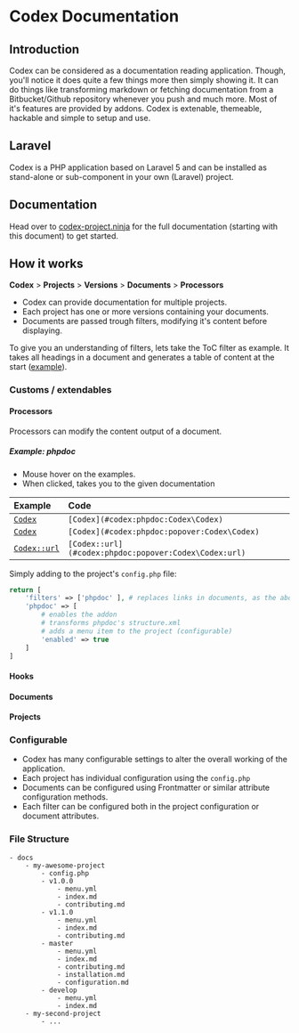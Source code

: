 <!---
title: Overview
subtitle: Codex Documentation
buttons:
  type: groups
  groups:
    code_links:
      github: 
        text: Github
        href: https://github.com/codex-project/codex
        target: _blank
      packagist:
        text: Packagist
        href: https://github.com/codex-project/codex
        target: _blank
-->

# Codex Documentation

## Introduction

Codex can be considered as a documentation reading application. Though, you'll notice it does quite a few things more then simply showing it.
It can do things like transforming markdown or fetching documentation from a Bitbucket/Github repository whenever you push and much more.
Most of it's features are provided by addons. Codex is extenable, themeable, hackable and simple to setup and use.


## Laravel
Codex is a PHP application based on Laravel 5 and can be installed as stand-alone or sub-component in your own (Laravel) project.

<!--*codex:general:hide*-->
## Documentation
Head over to [codex-project.ninja](http://codex-project.ninja) for the full documentation (starting with this document) to get started.
<!--*codex:/general:hide*-->

## How it works

**Codex** > **Projects** > **Versions** > **Documents** > **Processors**

- Codex can provide documentation for multiple projects. 
- Each project has one or more versions containing your documents. 
- Documents are passed trough filters, modifying it's content before displaying.

To give you an understanding of filters, lets take the ToC filter as example. It takes all headings in a document and generates a table of content at the start ([example](../index.md#)).

### Customs / extendables
#### Processors
Processors can modify the content output of a document. 

##### Example: phpdoc
- Mouse hover on the examples.
- When clicked, takes you to the given documentation



<!--*codex:table:responsive(123, 'hello', true)*-->

| Example                                               | Code                                                  |
|:------------------------------------------------------|:------------------------------------------------------|
| [`Codex`](../index.md#codex:phpdoc:Codex\Codex)                  | `[Codex](#codex:phpdoc:Codex\Codex)`                  |
| [`Codex`](../index.md#codex:phpdoc:popover:Codex\Codex)          | `[Codex](#codex:phpdoc:popover:Codex\Codex)`          |
| [`Codex::url`](../index.md#codex:phpdoc:popover:Codex\Codex:url) | `[Codex::url](#codex:phpdoc:popover:Codex\Codex:url)` |


<!--*codex:/table:responsive*-->

Simply adding to the project's `config.php` file:
```php
return [
    'filters' => ['phpdoc' ], # replaces links in documents, as the above example shows
    'phpdoc' => [
        # enables the addon
        # transforms phpdoc's structure.xml
        # adds a menu item to the project (configurable)
        'enabled' => true 
    ]
]
```

#### Hooks

#### Documents

#### Projects

### Configurable
- Codex has many configurable settings to alter the overall working of the application.
- Each project has individual configuration using the `config.php`
- Documents can be configured using Frontmatter or similar attribute configuration methods.  
- Each filter can be configured both in the project configuration or document attributes.


### File Structure
```
- docs
    - my-awesome-project
        - config.php
        - v1.0.0
            - menu.yml
            - index.md
            - contributing.md
        - v1.1.0
            - menu.yml
            - index.md
            - contributing.md
        - master
            - menu.yml
            - index.md
            - contributing.md
            - installation.md
            - configuration.md
        - develop
            - menu.yml
            - index.md
    - my-second-project
        - ...
```

